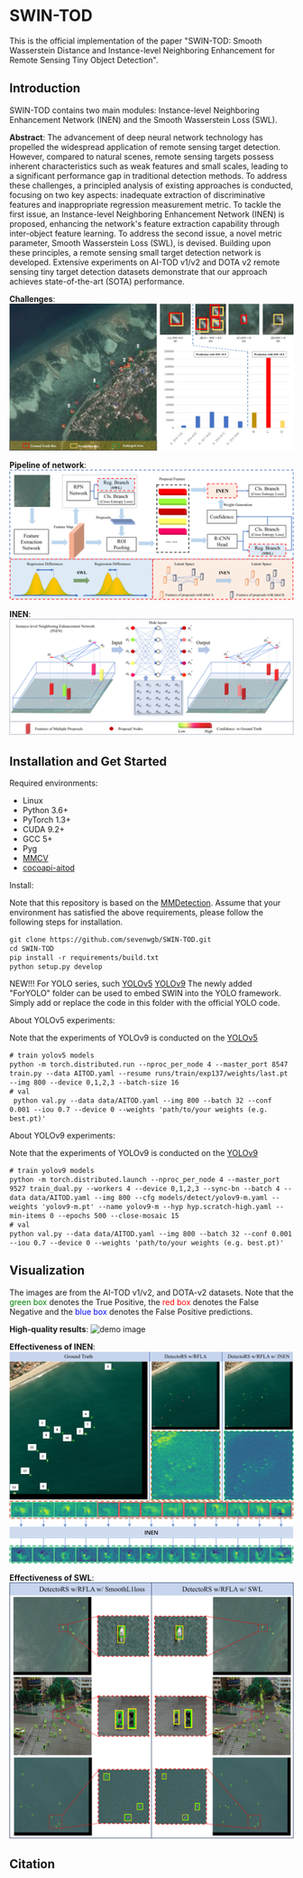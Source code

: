 # SWIN-TOD
This is the official implementation of the paper "SWIN-TOD: Smooth Wasserstein Distance and Instance-level Neighboring Enhancement for Remote Sensing Tiny Object Detection".

## Introduction
SWIN-TOD contains two main modules: Instance-level Neighboring Enhancement Network (INEN) and the Smooth Wasserstein Loss (SWL).

**Abstract**: The advancement of deep neural network technology has propelled the widespread application of remote sensing target detection. However, compared to natural scenes, remote sensing targets possess inherent characteristics such as weak features and small scales, leading to a significant performance gap in traditional detection methods. To address these challenges, a principled analysis of existing approaches is conducted, focusing on two key aspects: inadequate extraction of discriminative features and inappropriate regression measurement metric. To tackle the first issue, an Instance-level Neighboring Enhancement Network (INEN) is proposed, enhancing the network's feature extraction capability through inter-object feature learning. To address the second issue, a novel metric parameter, Smooth Wasserstein Loss (SWL), is devised. Building upon these principles, a remote sensing small target detection network is developed. Extensive experiments on AI-TOD v1/v2 and DOTA v2 remote sensing tiny target detection datasets demonstrate that our approach achieves state-of-the-art (SOTA) performance.

**Challenges**:
![demo image](figures/Fig1.png)

**Pipeline of network**:
![demo image](figures/Fig3.png)


**INEN**:
![demo image](figures/Fig4.png)


## Installation and Get Started

Required environments:
* Linux
* Python 3.6+
* PyTorch 1.3+
* CUDA 9.2+
* GCC 5+
* Pyg
* [MMCV](https://mmcv.readthedocs.io/en/latest/#installation)
* [cocoapi-aitod](https://github.com/jwwangchn/cocoapi-aitod)


Install:

Note that this repository is based on the [MMDetection](https://github.com/open-mmlab/mmdetection). Assume that your environment has satisfied the above requirements, please follow the following steps for installation.

```shell script
git clone https://github.com/sevenwgb/SWIN-TOD.git
cd SWIN-TOD
pip install -r requirements/build.txt
python setup.py develop

```

NEW!!!
For YOLO series, such [YOLOv5](https://github.com/ultralytics/yolov5)  [YOLOv9](https://github.com/WongKinYiu/yolov9)
The newly added "ForYOLO" folder can be used to embed SWIN into the YOLO framework. Simply add or replace the code in this folder with the official YOLO code.


About YOLOv5 experiments:

Note that the experiments of YOLOv9 is conducted on the [YOLOv5](https://github.com/ultralytics/yolov5)
```
# train yolov5 models
python -m torch.distributed.run --nproc_per_node 4 --master_port 8547 train.py --data AITOD.yaml --resume runs/train/exp137/weights/last.pt --img 800 --device 0,1,2,3 --batch-size 16
# val
 python val.py --data data/AITOD.yaml --img 800 --batch 32 --conf 0.001 --iou 0.7 --device 0 --weights 'path/to/your weights (e.g. best.pt)' 
```


About YOLOv9 experiments:

Note that the experiments of YOLOv9 is conducted on the [YOLOv9](https://github.com/WongKinYiu/yolov9)
```
# train yolov9 models
python -m torch.distributed.launch --nproc_per_node 4 --master_port 9527 train_dual.py --workers 4 --device 0,1,2,3 --sync-bn --batch 4 --data data/AITOD.yaml --img 800 --cfg models/detect/yolov9-m.yaml --weights 'yolov9-m.pt' --name yolov9-m --hyp hyp.scratch-high.yaml --min-items 0 --epochs 500 --close-mosaic 15
# val
python val.py --data data/AITOD.yaml --img 800 --batch 32 --conf 0.001 --iou 0.7 --device 0 --weights 'path/to/your weights (e.g. best.pt)'

```


## Visualization
The images are from the AI-TOD v1/v2, and DOTA-v2 datasets. Note that the <font color=green>green box</font> denotes the True Positive, the <font color=red>red box</font> denotes the False Negative and the <font color=blue>blue box</font> denotes the False Positive predictions.

**High-quality results**:
![demo image](figures/Fig5-0.png)

**Effectiveness of INEN**:
![demo image](figures/Fig9.png)

**Effectiveness of SWL**:
![demo image](figures/Fig10.png)

## Citation

